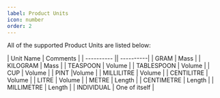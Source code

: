 ```yaml
---
label: Product Units
icon: number
order: 2
---
```


All of the supported Product Units are listed below:

| Unit Name | Comments |
| ---------- || ----------|
| GRAM | Mass |
| KILOGRAM | Mass |
| TEASPOON | Volume |
| TABLESPOON | Volume |
| CUP | Volume |
| PINT |Volume |
| MILLILITRE | Volume |
| CENTILITRE | Volume |
| LITRE | Volume |
| METRE | Length |
| CENTIMETRE | Length |
| MILLIMETRE | Length |
| INDIVIDUAL | One of itself |
